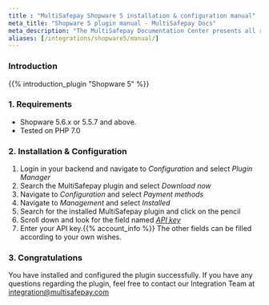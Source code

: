 ```yaml
---
title : "MultiSafepay Shopware 5 installation & configuration manual"
meta_title: "Shopware 5 plugin manual - MultiSafepay Docs"
meta_description: "The MultiSafepay Documentation Center presents all relevant information about our Plugins and API. You can also find support pages for payment methods, tools and general questions as well as the contact details of our Support and Integration Teams."
aliases: [/integrations/shopware5/manual/]
---
```


### Introduction

{{% introduction_plugin "Shopware 5" %}}

### 1. Requirements
- Shopware 5.6.x or 5.5.7 and above.
- Tested on PHP 7.0

### 2. Installation & Configuration
1. Login in your backend and navigate to _Configuration_ and select _Plugin Manager_
2. Search the MultiSafepay plugin and select _Download now_
3. Navigate to _Configuration_ and select _Payment methods_
4. Navigate to _Management_ and select _Installed_
5. Search for the installed MultiSafepay plugin and click on the pencil
6. Scroll down and look for the field named _[API key](/faq/general/glossary/#api-key)_
7. Enter your API key.{{% account_info %}} The other fields can be filled according to your own wishes.

### 3. Congratulations
You have installed and configured the plugin successfully. If you have any questions regarding the plugin, feel free to contact our Integration Team at <integration@multisafepay.com>

